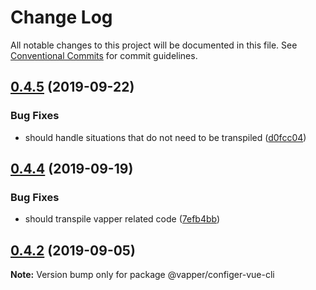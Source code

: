 # Change Log

All notable changes to this project will be documented in this file.
See [Conventional Commits](https://conventionalcommits.org) for commit guidelines.

## [0.4.5](https://github.com/vapperjs/vapper/compare/@vapper/configer-vue-cli@0.4.4...@vapper/configer-vue-cli@0.4.5) (2019-09-22)


### Bug Fixes

* should handle situations that do not need to be transpiled ([d0fcc04](https://github.com/vapperjs/vapper/commit/d0fcc04))





## [0.4.4](https://github.com/vapperjs/vapper/compare/@vapper/configer-vue-cli@0.4.3...@vapper/configer-vue-cli@0.4.4) (2019-09-19)


### Bug Fixes

* should transpile vapper related code ([7efb4bb](https://github.com/vapperjs/vapper/commit/7efb4bb))





## [0.4.2](https://github.com/vapperjs/vapper/compare/@vapper/configer-vue-cli@0.4.1...@vapper/configer-vue-cli@0.4.2) (2019-09-05)

**Note:** Version bump only for package @vapper/configer-vue-cli

